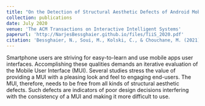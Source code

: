 ```yaml
---
title: "On the Detection of Structural Aesthetic Defects of Android Mobile User Interfaces with a Metrics-based Tool"
collection: publications
date: July 2020
venue: 'The ACM Transactions on Interactive Intelligent Systems'
paperurl: 'http://NarjesBessghaier.github.io/files/TiiS_2020.pdf'
citation: 'Bessghaier, N., Soui, M., Kolski, C., & Chouchane, M. (2021). On the detection of structural aesthetic defects of android mobile user interfaces with a metrics-based tool. ACM Transactions on Interactive Intelligent Systems (TiiS), 11(1), 1-27.'
---
```

Smartphone users are striving for easy-to-learn and use mobile apps user interfaces. Accomplishing these qualities demands an iterative evaluation of the Mobile User Interface (MUI). Several studies stress the value of providing a MUI with a pleasing look and feel to engaging end-users. The MUI, therefore, needs to be free from all kinds of structural aesthetic defects. Such defects are indicators of poor design decisions interfering with the consistency of a MUI and making it more difficult to use. 


